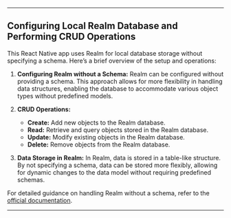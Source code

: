 
---

## Configuring Local Realm Database and Performing CRUD Operations

This React Native app uses Realm for local database storage without specifying a schema. Here’s a brief overview of the setup and operations:

1. **Configuring Realm without a Schema:**
   Realm can be configured without providing a schema. This approach allows for more flexibility in handling data structures, enabling the database to accommodate various object types without predefined models.

2. **CRUD Operations:**
   - **Create:** Add new objects to the Realm database.
   - **Read:** Retrieve and query objects stored in the Realm database.
   - **Update:** Modify existing objects in the Realm database.
   - **Delete:** Remove objects from the Realm database.

3. **Data Storage in Realm:**
   In Realm, data is stored in a table-like structure. By not specifying a schema, data can be stored more flexibly, allowing for dynamic changes to the data model without requiring predefined schemas.

For detailed guidance on handling Realm without a schema, refer to the [official documentation](https://www.mongodb.com/docs/atlas/device-sdks/sdk/node/realm-files/open-and-close-a-realm/#open-a-realm-without-providing-a-schema).

---
